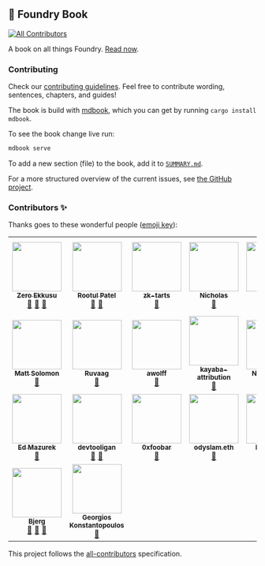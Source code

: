## 📖 Foundry Book
<!-- ALL-CONTRIBUTORS-BADGE:START - Do not remove or modify this section -->
[![All Contributors](https://img.shields.io/badge/all_contributors-23-orange.svg?style=flat-square)](#contributors-)
<!-- ALL-CONTRIBUTORS-BADGE:END -->

A book on all things Foundry. [Read now](https://onbjerg.github.io/foundry-book/index.html).

### Contributing

Check our [contributing guidelines](./CONTRIBUTING.md). Feel free to contribute wording, sentences, chapters, and guides!

The book is build with [mdbook](https://github.com/rust-lang/mdBook), which you can get by running `cargo install mdbook`.

To see the book change live run:

```sh
mdbook serve
```

To add a new section (file) to the book, add it to [`SUMMARY.md`](src/SUMMARY.md).

For a more structured overview of the current issues, see [the GitHub project](https://github.com/users/onbjerg/projects/7).

### Contributors ✨

Thanks goes to these wonderful people ([emoji key](https://allcontributors.org/docs/en/emoji-key)):

<!-- ALL-CONTRIBUTORS-LIST:START - Do not remove or modify this section -->
<!-- prettier-ignore-start -->
<!-- markdownlint-disable -->
<table>
  <tr>
    <td align="center"><a href="https://github.com/ZeroEkkusu"><img src="https://avatars.githubusercontent.com/u/94782988?v=4?s=100" width="100px;" alt=""/><br /><sub><b>Zero Ekkusu</b></sub></a><br /><a href="https://github.com/onbjerg/foundry-book/commits?author=ZeroEkkusu" title="Documentation">📖</a> <a href="https://github.com/onbjerg/foundry-book/pulls?q=is%3Apr+reviewed-by%3AZeroEkkusu" title="Reviewed Pull Requests">👀</a> <a href="#maintenance-ZeroEkkusu" title="Maintenance">🚧</a></td>
    <td align="center"><a href="https://rootulp.xyz"><img src="https://avatars.githubusercontent.com/u/3699047?v=4?s=100" width="100px;" alt=""/><br /><sub><b>Rootul Patel</b></sub></a><br /><a href="https://github.com/onbjerg/foundry-book/commits?author=rootulp" title="Documentation">📖</a> <a href="#maintenance-rootulp" title="Maintenance">🚧</a></td>
    <td align="center"><a href="https://github.com/zk-tarts"><img src="https://avatars.githubusercontent.com/u/78189066?v=4?s=100" width="100px;" alt=""/><br /><sub><b>zk-tarts</b></sub></a><br /><a href="https://github.com/onbjerg/foundry-book/commits?author=zk-tarts" title="Documentation">📖</a></td>
    <td align="center"><a href="https://github.com/nnnnicholas"><img src="https://avatars.githubusercontent.com/u/1418561?v=4?s=100" width="100px;" alt=""/><br /><sub><b>Nicholas</b></sub></a><br /><a href="https://github.com/onbjerg/foundry-book/commits?author=nnnnicholas" title="Documentation">📖</a></td>
    <td align="center"><a href="https://github.com/metehan"><img src="https://avatars.githubusercontent.com/u/747125?v=4?s=100" width="100px;" alt=""/><br /><sub><b>metehan</b></sub></a><br /><a href="https://github.com/onbjerg/foundry-book/commits?author=metehan" title="Documentation">📖</a></td>
    <td align="center"><a href="https://github.com/hjubb"><img src="https://avatars.githubusercontent.com/u/9816161?v=4?s=100" width="100px;" alt=""/><br /><sub><b>Harris</b></sub></a><br /><a href="#maintenance-hjubb" title="Maintenance">🚧</a></td>
    <td align="center"><a href="https://github.com/codingnirvana"><img src="https://avatars.githubusercontent.com/u/1348422?v=4?s=100" width="100px;" alt=""/><br /><sub><b>Rajesh Muppalla</b></sub></a><br /><a href="#maintenance-codingnirvana" title="Maintenance">🚧</a></td>
  </tr>
  <tr>
    <td align="center"><a href="https://mattsolomon.dev"><img src="https://avatars.githubusercontent.com/u/17163988?v=4?s=100" width="100px;" alt=""/><br /><sub><b>Matt Solomon</b></sub></a><br /><a href="https://github.com/onbjerg/foundry-book/commits?author=mds1" title="Documentation">📖</a></td>
    <td align="center"><a href="https://github.com/ruvaag"><img src="https://avatars.githubusercontent.com/u/81832128?v=4?s=100" width="100px;" alt=""/><br /><sub><b>Ruvaag</b></sub></a><br /><a href="#maintenance-ruvaag" title="Maintenance">🚧</a></td>
    <td align="center"><a href="http://linkedin.com/in/alexandre-wolff/"><img src="https://avatars.githubusercontent.com/u/55669233?v=4?s=100" width="100px;" alt=""/><br /><sub><b>awolff</b></sub></a><br /><a href="#maintenance-alexandrewolff" title="Maintenance">🚧</a></td>
    <td align="center"><a href="https://www.kayaba-attribution.dev/"><img src="https://avatars.githubusercontent.com/u/63566185?v=4?s=100" width="100px;" alt=""/><br /><sub><b>kayaba-attribution</b></sub></a><br /><a href="https://github.com/onbjerg/foundry-book/commits?author=Kayaba-Attribution" title="Documentation">📖</a></td>
    <td align="center"><a href="https://github.com/ncitron"><img src="https://avatars.githubusercontent.com/u/16858330?v=4?s=100" width="100px;" alt=""/><br /><sub><b>Noah Citron</b></sub></a><br /><a href="https://github.com/onbjerg/foundry-book/pulls?q=is%3Apr+reviewed-by%3Ancitron" title="Reviewed Pull Requests">👀</a></td>
    <td align="center"><a href="https://github.com/Sabnock01"><img src="https://avatars.githubusercontent.com/u/24715302?v=4?s=100" width="100px;" alt=""/><br /><sub><b>Sabnock</b></sub></a><br /><a href="https://github.com/onbjerg/foundry-book/commits?author=Sabnock01" title="Documentation">📖</a></td>
    <td align="center"><a href="https://bandism.net/"><img src="https://avatars.githubusercontent.com/u/22633385?v=4?s=100" width="100px;" alt=""/><br /><sub><b>Ikko Ashimine</b></sub></a><br /><a href="#maintenance-eltociear" title="Maintenance">🚧</a></td>
  </tr>
  <tr>
    <td align="center"><a href="https://github.com/wildmolasses"><img src="https://avatars.githubusercontent.com/u/5423313?v=4?s=100" width="100px;" alt=""/><br /><sub><b>Ed Mazurek</b></sub></a><br /><a href="#maintenance-wildmolasses" title="Maintenance">🚧</a></td>
    <td align="center"><a href="https://github.com/devtooligan"><img src="https://avatars.githubusercontent.com/u/71567643?v=4?s=100" width="100px;" alt=""/><br /><sub><b>devtooligan</b></sub></a><br /><a href="#maintenance-devtooligan" title="Maintenance">🚧</a> <a href="https://github.com/onbjerg/foundry-book/commits?author=devtooligan" title="Documentation">📖</a></td>
    <td align="center"><a href="https://github.com/0xfoobar"><img src="https://avatars.githubusercontent.com/u/83792390?v=4?s=100" width="100px;" alt=""/><br /><sub><b>0xfoobar</b></sub></a><br /><a href="https://github.com/onbjerg/foundry-book/commits?author=0xfoobar" title="Documentation">📖</a></td>
    <td align="center"><a href="https://odyslam.com"><img src="https://avatars.githubusercontent.com/u/13405632?v=4?s=100" width="100px;" alt=""/><br /><sub><b>odyslam.eth</b></sub></a><br /><a href="#maintenance-odyslam" title="Maintenance">🚧</a></td>
    <td align="center"><a href="http://git.live"><img src="https://avatars.githubusercontent.com/u/43670554?v=4?s=100" width="100px;" alt=""/><br /><sub><b>FredCoen</b></sub></a><br /><a href="#tutorial-FredCoen" title="Tutorials">✅</a></td>
    <td align="center"><a href="https://github.com/bblanc42"><img src="https://avatars.githubusercontent.com/u/100454995?v=4?s=100" width="100px;" alt=""/><br /><sub><b>bblanc42</b></sub></a><br /><a href="https://github.com/onbjerg/foundry-book/commits?author=bblanc42" title="Documentation">📖</a></td>
    <td align="center"><a href="https://github.com/0xMySt1c"><img src="https://avatars.githubusercontent.com/u/101825630?v=4?s=100" width="100px;" alt=""/><br /><sub><b>0xMySt1c</b></sub></a><br /><a href="#maintenance-0xMySt1c" title="Maintenance">🚧</a></td>
  </tr>
  <tr>
    <td align="center"><a href="https://github.com/onbjerg"><img src="https://avatars.githubusercontent.com/u/8862627?v=4?s=100" width="100px;" alt=""/><br /><sub><b>Bjerg</b></sub></a><br /><a href="#maintenance-onbjerg" title="Maintenance">🚧</a> <a href="https://github.com/onbjerg/foundry-book/commits?author=onbjerg" title="Documentation">📖</a> <a href="https://github.com/onbjerg/foundry-book/pulls?q=is%3Apr+reviewed-by%3Aonbjerg" title="Reviewed Pull Requests">👀</a></td>
    <td align="center"><a href="https://gakonst.com"><img src="https://avatars.githubusercontent.com/u/17802178?v=4?s=100" width="100px;" alt=""/><br /><sub><b>Georgios Konstantopoulos</b></sub></a><br /><a href="https://github.com/onbjerg/foundry-book/pulls?q=is%3Apr+reviewed-by%3Agakonst" title="Reviewed Pull Requests">👀</a></td>
  </tr>
</table>

<!-- markdownlint-restore -->
<!-- prettier-ignore-end -->

<!-- ALL-CONTRIBUTORS-LIST:END -->

This project follows the [all-contributors](https://github.com/all-contributors/all-contributors) specification.
